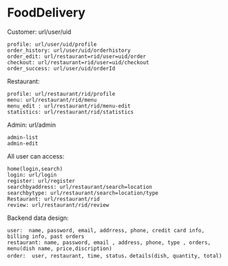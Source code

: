 # FoodDelivery



 Customer: url/user/uid
 
    profile: url/user/uid/profile
    order_history: url/user/uid/orderhistory
    order_edit: url/restaurant=rid/user=uid/order
    checkout: url/restaurant=rid/user=uid/checkout
    order_success: url/user/uid/orderId
 Restaurant:
 
    profile: url/restaurant/rid/profile
    menu: url/restaurant/rid/menu
    menu_edit : url/restaurant/rid/menu-edit
    statistics: url/restaurant/rid/statistics
 Admin: url/admin
 
    admin-list
    admin-edit
 All user can access:
 
    home(login,search)
    login: url/login
    register: url/register
    searchbyaddress: url/restaurant/search=location
    searchbytype: url/restaurant/search=location/type
    Restaurant: url/restaurant/rid
    review: url/restaurant/rid/review
    
    
 Backend data design:
  
    user:  name, password, email, addrress, phone, credit card info, billing info, past orders
    restaurant: name, password, email , address, phone, type , orders, menu(dish name, price,discription)
    order:  user, restaurant, time, status，details(dish, quantity, total) 
